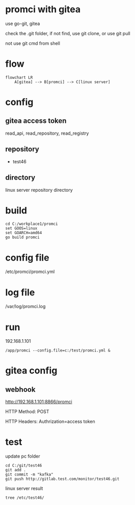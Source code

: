 # promci with gitea
use go-git, gitea

check the .git folder, if not find, use git clone, or use git pull

not use git cmd from shell

# flow
```mermaid
flowchart LR
    A[gitea] --> B[promci] --> C[linux server]

```

# config
## gitea access token
read_api, read_repository, read_registry
## repository
* test46
## directory
linux server repository directory

# build
```
cd C:/workplace1/promci
set GOOS=linux
set GOARCH=amd64
go build promci
```

# config file
/etc/promci/promci.yml
# log file
/var/log/promci.log
# run
192.168.1.101
```
/app/promci --config.file=c:/test/promci.yml &
```

# gitea config
## webhook
http://192.168.1.101:8866/promci

HTTP Method: POST

HTTP Headers: Authrization=access token

# test
update pc folder
```
cd C:/git/test46
git add .
git commit -m "kafka"
git push http://gitlab.test.com/monitor/test46.git
```
linux server result
```
tree /etc/test46/
```